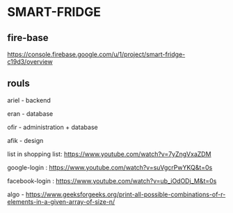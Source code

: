 # SMART-FRIDGE

## fire-base
https://console.firebase.google.com/u/1/project/smart-fridge-c19d3/overview

## rouls 
ariel - backend

eran - database

ofir - administration + database

afik - design

list in shopping list:
https://www.youtube.com/watch?v=7yZngVxaZDM

google-login : https://www.youtube.com/watch?v=suVgcrPwYKQ&t=0s

facebook-login : https://www.youtube.com/watch?v=ub_iOdODj_M&t=0s

algo - https://www.geeksforgeeks.org/print-all-possible-combinations-of-r-elements-in-a-given-array-of-size-n/
